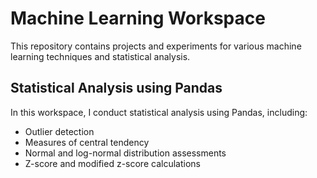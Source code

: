 # Machine Learning Workspace

This repository contains projects and experiments for various machine learning techniques and statistical analysis.

## Statistical Analysis using Pandas

In this workspace, I conduct statistical analysis using Pandas, including:
- Outlier detection
- Measures of central tendency
- Normal and log-normal distribution assessments
- Z-score and modified z-score calculations
